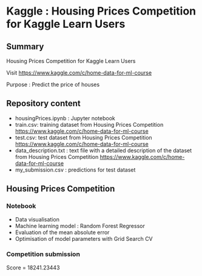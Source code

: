 # Kaggle : Housing Prices Competition for Kaggle Learn Users

## Summary

Housing Prices Competition for Kaggle Learn Users

Visit https://www.kaggle.com/c/home-data-for-ml-course

Purpose : Predict the price of houses

## Repository content

* housingPrices.ipynb : Jupyter notebook
* train.csv: training dataset from Housing Prices Competition https://www.kaggle.com/c/home-data-for-ml-course
* test.csv: test dataset from Housing Prices Competition https://www.kaggle.com/c/home-data-for-ml-course
* data_description.txt : text file with a detailed description of the dataset from Housing Prices Competition https://www.kaggle.com/c/home-data-for-ml-course
* my_submission.csv : predictions for test dataset

## Housing Prices Competition

### Notebook

* Data visualisation
* Machine learning model : Random Forest Regressor
* Evaluation of the mean absolute error
* Optimisation of model parameters with Grid Search CV

### Competition submission
Score = 18241.23443
